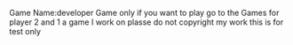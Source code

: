 Game Name:developer Game only if you want to play go to the Games for player 2 and 1
a game I work on 
plasse do not copyright my work 
this is for test only
